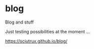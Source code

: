 # blog
Blog and stuff

Just testing possibilities at the moment …

https://sciutrux.github.io/blog/
